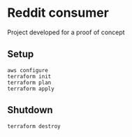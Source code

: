 # Reddit consumer

Project developed for a proof of concept

## Setup

```shell
aws configure
terraform init
terraform plan
terraform apply
```

## Shutdown

```shell
terraform destroy
```
